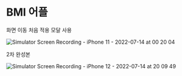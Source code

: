 #  BMI 어플 

화면 이동 처음 적용 모달 사용 


![Simulator Screen Recording - iPhone 11 - 2022-07-14 at 00 20 04](https://user-images.githubusercontent.com/101173361/178770697-6922e52c-de6c-4f51-8a64-4fb4c15079dd.gif)


2차 완성본 

![Simulator Screen Recording - iPhone 12 - 2022-07-14 at 20 09 49](https://user-images.githubusercontent.com/101173361/178970036-34786257-a397-4528-97ed-2b04fab25462.gif)
